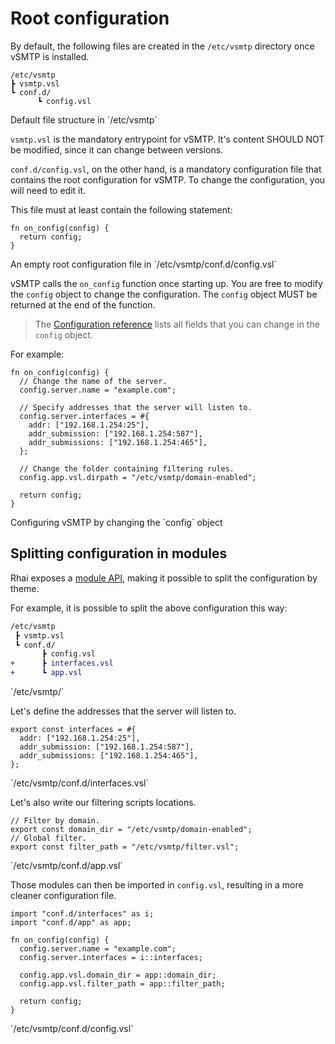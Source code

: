 # Root configuration

By default, the following files are created in the `/etc/vsmtp` directory once vSMTP is installed.

```
/etc/vsmtp
┣ vsmtp.vsl
┗ conf.d/
      ┗ config.vsl
```
<p class="ann"> Default file structure in `/etc/vsmtp`</p>

`vsmtp.vsl` is the mandatory entrypoint for vSMTP. It's content SHOULD NOT be modified, since it can change between versions.

`conf.d/config.vsl`, on the other hand, is a mandatory configuration file that contains the root configuration for vSMTP. To change the configuration, you will need to edit it.

This file must at least contain the following statement:

```rust,ignore
fn on_config(config) {
  return config;
}
```
<p class="ann"> An empty root configuration file in `/etc/vsmtp/conf.d/config.vsl`</p>

vSMTP calls the `on_config` function once starting up. You are free to modify the `config` object to change the configuration. The `config` object MUST be returned at the end of the function.

> The [Configuration reference](../../ref/vSL/api/var::cfg.md) lists all fields that you can change in the `config` object.

For example:

```rust,ignore
fn on_config(config) {
  // Change the name of the server.
  config.server.name = "example.com";

  // Specify addresses that the server will listen to.
  config.server.interfaces = #{
    addr: ["192.168.1.254:25"],
    addr_submission: ["192.168.1.254:587"],
    addr_submissions: ["192.168.1.254:465"],
  };

  // Change the folder containing filtering rules.
  config.app.vsl.dirpath = "/etc/vsmtp/domain-enabled";

  return config;
}
```

<p class="ann"> Configuring vSMTP by changing the `config` object </p>

## Splitting configuration in modules

Rhai exposes a [module API](https://rhai.rs/book/language/modules/index.html), making it possible to split the configuration by theme.

For example, it is possible to split the above configuration this way:

```diff
/etc/vsmtp
 ┣ vsmtp.vsl
 ┗ conf.d/
       ┣ config.vsl
+      ┣ interfaces.vsl
+      ┗ app.vsl
```
<p class="ann"> `/etc/vsmtp/` </p>

Let's define the addresses that the server will listen to.

```rust,ignore
export const interfaces = #{
  addr: ["192.168.1.254:25"],
  addr_submission: ["192.168.1.254:587"],
  addr_submissions: ["192.168.1.254:465"],
};
```
<p class="ann"> `/etc/vsmtp/conf.d/interfaces.vsl` </p>

Let's also write our filtering scripts locations.

```rust,ignore
// Filter by domain.
export const domain_dir = "/etc/vsmtp/domain-enabled";
// Global filter.
export const filter_path = "/etc/vsmtp/filter.vsl";
```
<p class="ann"> `/etc/vsmtp/conf.d/app.vsl` </p>

Those modules can then be imported in `config.vsl`, resulting in a more cleaner configuration file.

```rust,ignore
import "conf.d/interfaces" as i;
import "conf.d/app" as app;

fn on_config(config) {
  config.server.name = "example.com";
  config.server.interfaces = i::interfaces;

  config.app.vsl.domain_dir = app::domain_dir;
  config.app.vsl.filter_path = app::filter_path;

  return config;
}
```
<p class="ann"> `/etc/vsmtp/conf.d/config.vsl` </p>